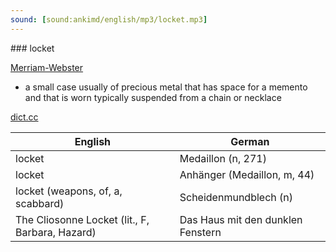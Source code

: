 ```yaml
---
sound: [sound:ankimd/english/mp3/locket.mp3]
---
```


\### locket

[Merriam-Webster](https://www.merriam-webster.com/dictionary/locket)

- a small case usually of precious metal that has space for a memento and that is worn typically suspended from a chain or necklace

[dict.cc](https://www.dict.cc/locket)

| English        | German       |
| -------------- | ------------ |
| locket | Medaillon (n, 271) |
| locket | Anhänger (Medaillon, m, 44) |
| locket (weapons, of, a, scabbard) | Scheidenmundblech (n) |
| The Cliosonne Locket (lit., F, Barbara, Hazard) | Das Haus mit den dunklen Fenstern |
